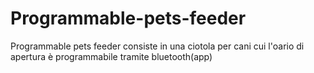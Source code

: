 # Programmable-pets-feeder
Programmable pets feeder consiste in una ciotola per cani cui l'oario di apertura è programmabile tramite bluetooth(app)
